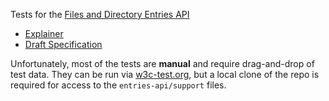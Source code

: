 Tests for the [Files and Directory Entries API](https://github.com/wicg/entries-api)

* [Explainer](https://github.com/WICG/entries-api/blob/gh-pages/EXPLAINER.md)
* [Draft Specification](https://wicg.github.io/entries-api/)

Unfortunately, most of the tests are **manual** and require drag-and-drop of test data.
They can be run via [w3c-test.org](http://w3c-test.org/entries-api/), but a local
clone of the repo is required for access to the `entries-api/support` files.
